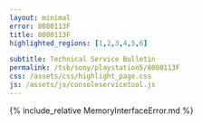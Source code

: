 ```yaml
---
layout: minimal
error: 8080113F
title: 8080113F
highlighted_regions: [1,2,3,4,5,6]

subtitle: Technical Service Bulletin
permalink: /tsb/sony/playstation5/8080113F
css: /assets/css/highlight_page.css
js: /assets/js/consoleservicetool.js
---
```


{% include_relative MemoryInterfaceError.md %}
